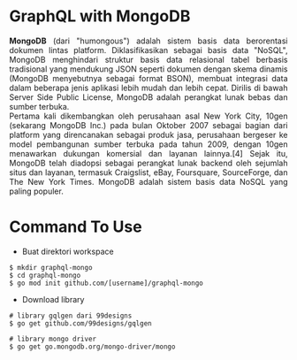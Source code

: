 # GraphQL with MongoDB

<p align="justify"><b>MongoDB</b> (dari "humongous") adalah sistem basis data berorentasi dokumen lintas platform. Diklasifikasikan sebagai basis data "NoSQL", MongoDB menghindari struktur basis data relasional tabel berbasis tradisional yang mendukung JSON seperti dokumen dengan skema dinamis (MongoDB menyebutnya sebagai format BSON), membuat integrasi data dalam beberapa jenis aplikasi lebih mudah dan lebih cepat. Dirilis di bawah Server Side Public License, MongoDB adalah perangkat lunak bebas dan sumber terbuka.<br>
Pertama kali dikembangkan oleh perusahaan asal New York City, 10gen (sekarang MongoDB Inc.) pada bulan Oktober 2007 sebagai bagian dari platform yang direncanakan sebagai produk jasa, perusahaan bergeser ke model pembangunan sumber terbuka pada tahun 2009, dengan 10gen menawarkan dukungan komersial dan layanan lainnya.[4] Sejak itu, MongoDB telah diadopsi sebagai perangkat lunak backend oleh sejumlah situs dan layanan, termasuk Craigslist, eBay, Foursquare, SourceForge, dan The New York Times. MongoDB adalah sistem basis data NoSQL yang paling populer.
</p>

# Command To Use

- Buat direktori workspace

```
$ mkdir graphql-mongo
$ cd graphql-mongo
$ go mod init github.com/[username]/graphql-mongo
```

- Download library

```
# library gqlgen dari 99designs
$ go get github.com/99designs/gqlgen

# library mongo driver
$ go get go.mongodb.org/mongo-driver/mongo
```